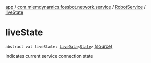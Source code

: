 [app](../../index.md) / [com.miemdynamics.fossbot.network.service](../index.md) / [RobotService](index.md) / [liveState](./live-state.md)

# liveState

`abstract val liveState: `[`LiveData`](https://developer.android.com/reference/androidx/lifecycle/LiveData.html)`<`[`State`](-state/index.md)`>` [(source)](https://github.com/binyot/fossbot/tree/master/app/src/main/java/com/miemdynamics/fossbot/network/service/RobotService.kt#L14)

Indicates current service connection state

